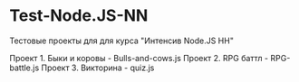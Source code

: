 # Test-Node.JS-NN
Тестовые проекты для для курса "Интенсив Node.JS НН"

Проект 1. Быки и коровы - Bulls-and-cows.js
Проект 2. RPG баттл - RPG-battle.js
Проект 3. Викторина - quiz.js